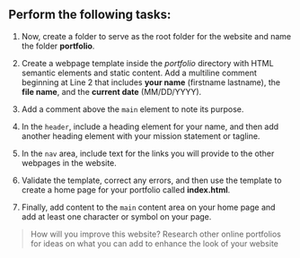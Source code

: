 ## Perform the following tasks: 

1. Now, create a folder to serve as the root folder for the website and name the folder **portfolio**.

2. Create a webpage template inside the *portfolio* directory with HTML semantic elements and static content. Add a multiline comment beginning at Line 2 that includes **your name** (firstname lastname), the **file name**, and the **current date** (MM/DD/YYYY). 

3. Add a comment above the `main` element to note its purpose. 

4. In the `header`, include a heading element for your name, and then add another heading element with your mission statement or tagline. 

5. In the `nav` area, include text for the links you will provide to the other webpages in the website. 

6. Validate the template, correct any errors, and then use the template to create a home page for your portfolio called **index.html**.

7. Finally, add content to the `main` content area on your home page and add at least one character or symbol on your page. 

>  How will you improve this website? Research other online portfolios for ideas on what you can add to enhance the look of your website